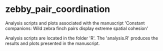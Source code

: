 # zebby_pair_coordination

Analysis scripts and plots associated with the manuscript 'Constant companions: Wild zebra finch pairs display extreme spatial cohesion'

Analysis scripts are located in the folder 'R'. The 'analysis.R' produces the results and plots presented in the manuscript. 

